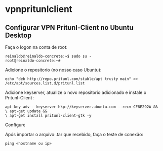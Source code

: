# vpnpritunlclient

Configurar VPN Pritunl-Client no Ubuntu Desktop 
---

Faça o logon na conta de root:
```shell
reinaldo@reinaldo-concrete:~$ sudo su -
root@reinaldo-concrete:~#
```

Adicione o repositorio (no nosso caso Ubuntu):
```shell
echo "deb http://repo.pritunl.com/stable/apt trusty main" >> /etc/apt/sources.list.d/pritunl.list
```
Adicione keyserver, atualize o novo repositorio adicionado e instale o Pritunl-Client :
```shell
apt-key adv --keyserver hkp://keyserver.ubuntu.com --recv CF8E292A && 
\ apt-get update && 
\ apt-get install pritunl-client-gtk -y
```

Configure 

Após importar o arquivo .tar que recebido, faça o teste de conexão:
```
ping <hostname ou ip>
```
